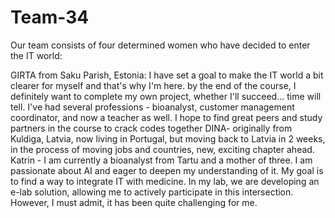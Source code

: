 # Team-34

Our team consists of four determined women who have decided to enter the IT world:

GIRTA from Saku Parish, Estonia: I have set a goal to make the IT world a bit clearer for myself and that's why I'm here. by the end of the course, I definitely want to complete my own project, whether I'll succeed... time will tell. I've had several professions - bioanalyst, customer management coordinator, and now a teacher as well. I hope to find great peers and study partners in the course to crack codes together
DINA- originally from Kuldiga, Latvia, now living in Portugal, but moving back to Latvia in 2 weeks, in the process of moving jobs and countries, new, exciting chapter ahead.
Katrin - I am currently a bioanalyst from Tartu and a mother of three. I am passionate about AI and eager to deepen my understanding of it. My goal is to find a way to integrate IT with medicine. In my lab, we are developing an e-lab solution, allowing me to actively participate in this intersection. However, I must admit, it has been quite challenging for me.







